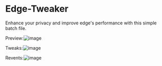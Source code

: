 # Edge-Tweaker
Enhance your privacy and improve edge's performance with this simple batch file.

Preview:![image](https://github.com/LunarXMike/Edge-Tweaker/assets/158159992/af446f5a-2813-4f9a-8412-d0b374758ecc)

Tweaks:![image](https://github.com/LunarXMike/Edge-Tweaker/assets/158159992/a721f2ef-ea2f-4fb0-b3d4-b27787de6dd1)

Revents:![image](https://github.com/LunarXMike/Edge-Tweaker/assets/158159992/6f1415b1-4eb0-40af-8b80-ff1b2e1c65e4)
